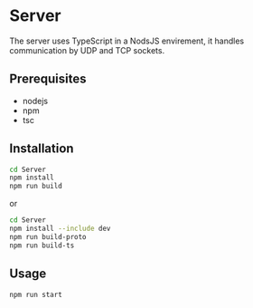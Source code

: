 # Server
The server uses TypeScript in a NodsJS envirement, it handles communication by UDP and TCP sockets.

## Prerequisites
- nodejs
- npm
- tsc

## Installation
```bash
cd Server
npm install
npm run build
```
or
```bash
cd Server
npm install --include dev
npm run build-proto
npm run build-ts
```

## Usage
```bash
npm run start
```
